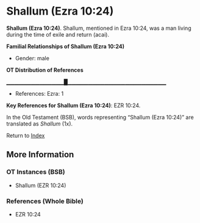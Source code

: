 # Shallum (Ezra 10:24)
**Shallum (Ezra 10:24)**. 
Shallum, mentioned in Ezra 10:24, was a man living during the time of exile and return (acai). 




**Familial Relationships of Shallum (Ezra 10:24)**


* Gender: male


**OT Distribution of References**

▁▁▁▁▁▁▁▁▁▁▁▁▁▁█▁▁▁▁▁▁▁▁▁▁▁▁▁▁▁▁▁▁▁▁▁▁▁▁
* References: Ezra: 1



**Key References for Shallum (Ezra 10:24)**: 
EZR 10:24. 


In the Old Testament (BSB), words representing “Shallum (Ezra 10:24)” are translated as 
*Shallum* (1x). 




Return to [Index](00-Index.md)

## More Information

### OT Instances (BSB)

* Shallum (EZR 10:24)



### References (Whole Bible)

* EZR 10:24



